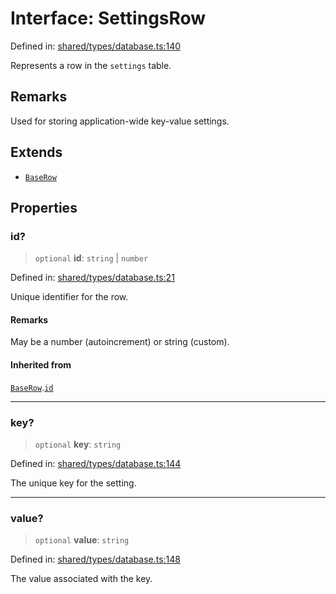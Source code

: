 # Interface: SettingsRow

Defined in: [shared/types/database.ts:140](https://github.com/Nick2bad4u/Uptime-Watcher/blob/8a1973382d5fe14c52996ecda381894eb7ecd4a6/shared/types/database.ts#L140)

Represents a row in the `settings` table.

## Remarks

Used for storing application-wide key-value settings.

## Extends

- [`BaseRow`](BaseRow.md)

## Properties

### id?

> `optional` **id**: `string` \| `number`

Defined in: [shared/types/database.ts:21](https://github.com/Nick2bad4u/Uptime-Watcher/blob/8a1973382d5fe14c52996ecda381894eb7ecd4a6/shared/types/database.ts#L21)

Unique identifier for the row.

#### Remarks

May be a number (autoincrement) or string (custom).

#### Inherited from

[`BaseRow`](BaseRow.md).[`id`](BaseRow.md#id)

***

### key?

> `optional` **key**: `string`

Defined in: [shared/types/database.ts:144](https://github.com/Nick2bad4u/Uptime-Watcher/blob/8a1973382d5fe14c52996ecda381894eb7ecd4a6/shared/types/database.ts#L144)

The unique key for the setting.

***

### value?

> `optional` **value**: `string`

Defined in: [shared/types/database.ts:148](https://github.com/Nick2bad4u/Uptime-Watcher/blob/8a1973382d5fe14c52996ecda381894eb7ecd4a6/shared/types/database.ts#L148)

The value associated with the key.
